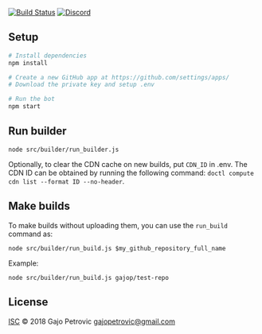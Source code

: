 [![Build Status](https://travis-ci.org/gajop/spring-launcher-backend.svg?branch=master)](https://travis-ci.org/gajop/spring-launcher-backend)
[![Discord](https://img.shields.io/discord/223585969956323328.svg)](https://discord.gg/c8hmDnr)

## Setup

```sh
# Install dependencies
npm install

# Create a new GitHub app at https://github.com/settings/apps/
# Download the private key and setup .env

# Run the bot
npm start
```

## Run builder

`node src/builder/run_builder.js`

Optionally, to clear the CDN cache on new builds, put `CDN_ID` in .env.
The CDN ID can be obtained by running the following command: `doctl compute cdn list --format ID --no-header`.

## Make builds

To make builds without uploading them, you can use the `run_build` command as:

`node src/builder/run_build.js $my_github_repository_full_name`

Example:

`node src/builder/run_build.js gajop/test-repo`

## License

[ISC](LICENSE) © 2018 Gajo Petrovic <gajopetrovic@gmail.com>
